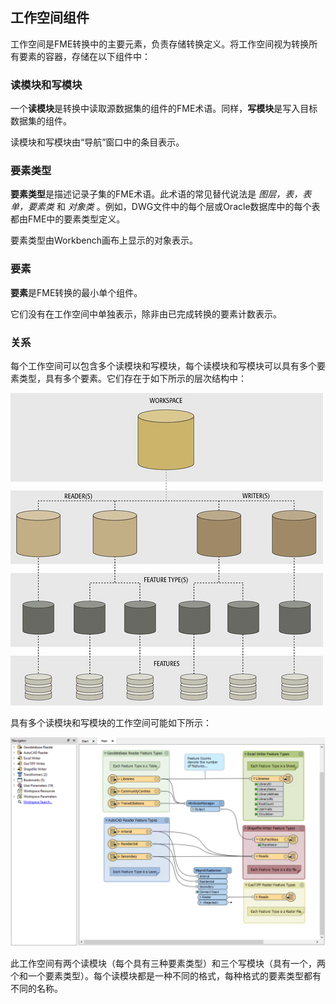 ## 工作空间组件

工作空间是FME转换中的主要元素，负责存储转换定义。将工作空间视为转换所有要素的容器，存储在以下组件中：

### 读模块和写模块

一个**读模块**是转换中读取源数据集的组件的FME术语。同样，**写模块**是写入目标数据集的组件。

读模块和写模块由“导航”窗口中的条目表示。

### 要素类型

**要素类型**是描述记录子集的FME术语。此术语的常见替代说法是 _图层，表，表单，要素类_ 和 _对象类_ 。例如，DWG文件中的每个层或Oracle数据库中的每个表都由FME中的要素类型定义。

要素类型由Workbench画布上显示的对象表示。

### 要素

**要素**是FME转换的最小单个组件。

它们没有在工作空间中单独表示，除非由已完成转换的要素计数表示。

### 关系

每个工作空间可以包含多个读模块和写模块，每个读模块和写模块可以具有多个要素类型，具有多个要素。它们存在于如下所示的层次结构中：

![](./Images/Img3.009.TranslationComponentsSmall.png)

具有多个读模块和写模块的工作空间可能如下所示：

![](./Images/Img3.010.DemoWorkspaceSmall.png)

此工作空间有两个读模块（每个具有三种要素类型）和三个写模块（具有一个，两个和一个要素类型）。每个读模块都是一种不同的格式，每种格式的要素类型都有不同的名称。

